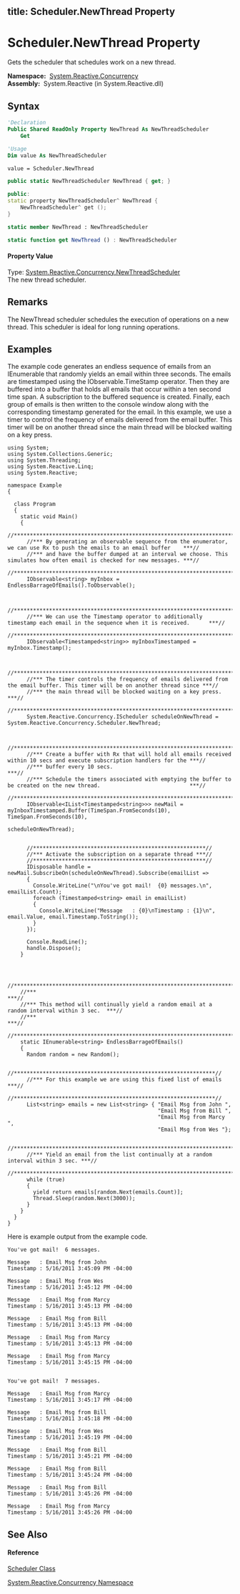 title: Scheduler.NewThread Property
---
# Scheduler.NewThread Property

Gets the scheduler that schedules work on a new thread.

**Namespace:**  [System.Reactive.Concurrency](System.Reactive.Concurrency/System.Reactive.Concurrency)  
**Assembly:**  System.Reactive (in System.Reactive.dll)

## Syntax

```vb
'Declaration
Public Shared ReadOnly Property NewThread As NewThreadScheduler
    Get
```

```vb
'Usage
Dim value As NewThreadScheduler

value = Scheduler.NewThread
```

```csharp
public static NewThreadScheduler NewThread { get; }
```

```c++
public:
static property NewThreadScheduler^ NewThread {
    NewThreadScheduler^ get ();
}
```

```fsharp
static member NewThread : NewThreadScheduler
```

```javascript
static function get NewThread () : NewThreadScheduler
```

#### Property Value

Type: [System.Reactive.Concurrency.NewThreadScheduler](NewThreadScheduler/NewThreadScheduler)  
The new thread scheduler.

## Remarks

The NewThread scheduler schedules the execution of operations on a new thread. This scheduler is ideal for long running operations.

## Examples

The example code generates an endless sequence of emails from an IEnumerable that randomly yields an email within three seconds. The emails are timestamped using the IObservable.TimeStamp operator. Then they are buffered into a buffer that holds all emails that occur within a ten second time span. A subscription to the buffered sequence is created. Finally, each group of emails is then written to the console window along with the corresponding timestamp generated for the email. In this example, we use a timer to control the frequency of emails delivered from the email buffer. This timer will be on another thread since the main thread will be blocked waiting on a key press.

    using System;
    using System.Collections.Generic;
    using System.Threading;
    using System.Reactive.Linq;
    using System.Reactive;
    
    namespace Example
    {
    
      class Program
      {
        static void Main()
        {
          //************************************************************************************************************************//
          //*** By generating an observable sequence from the enumerator, we can use Rx to push the emails to an email buffer    ***//
          //*** and have the buffer dumped at an interval we choose. This simulates how often email is checked for new messages. ***//
          //************************************************************************************************************************//
          IObservable<string> myInbox = EndlessBarrageOfEmails().ToObservable();
    
    
          //************************************************************************************************************************//
          //*** We can use the Timestamp operator to additionally timestamp each email in the sequence when it is received.      ***//
          //************************************************************************************************************************//
          IObservable<Timestamped<string>> myInboxTimestamped = myInbox.Timestamp();
    
    
          //******************************************************************************************************************************//
          //*** The timer controls the frequency of emails delivered from the email buffer. This timer will be on another thread since ***//
          //*** the main thread will be blocked waiting on a key press.                                                                ***//
          //******************************************************************************************************************************//
          System.Reactive.Concurrency.IScheduler scheduleOnNewThread = System.Reactive.Concurrency.Scheduler.NewThread;
    
    
          //***************************************************************************************************************************//
          //*** Create a buffer with Rx that will hold all emails received within 10 secs and execute subscription handlers for the ***//
          //*** buffer every 10 secs.                                                                                               ***//
          //*** Schedule the timers associated with emptying the buffer to be created on the new thread.                            ***//
          //***************************************************************************************************************************//
          IObservable<IList<Timestamped<string>>> newMail = myInboxTimestamped.Buffer(TimeSpan.FromSeconds(10), TimeSpan.FromSeconds(10), 
                                                                                      scheduleOnNewThread);
    
    
          //******************************************************//
          //*** Activate the subscription on a separate thread ***//
          //******************************************************//
          IDisposable handle = newMail.SubscribeOn(scheduleOnNewThread).Subscribe(emailList =>
          {
            Console.WriteLine("\nYou've got mail!  {0} messages.\n", emailList.Count);
            foreach (Timestamped<string> email in emailList)
            {
              Console.WriteLine("Message   : {0}\nTimestamp : {1}\n", email.Value, email.Timestamp.ToString());
            }
          });
    
          Console.ReadLine();
          handle.Dispose();
        }
    
    
    
        //*********************************************************************************************//
        //***                                                                                       ***//
        //*** This method will continually yield a random email at a random interval within 3 sec.  ***//
        //***                                                                                       ***//
        //*********************************************************************************************//
        static IEnumerable<string> EndlessBarrageOfEmails()
        {
          Random random = new Random();
    
          //***************************************************************//
          //*** For this example we are using this fixed list of emails ***//
          //***************************************************************//
          List<string> emails = new List<string> { "Email Msg from John ", 
                                                   "Email Msg from Bill ", 
                                                   "Email Msg from Marcy ", 
                                                   "Email Msg from Wes "};
    
          //***********************************************************************************//
          //*** Yield an email from the list continually at a random interval within 3 sec. ***//
          //***********************************************************************************//
          while (true)
          {
            yield return emails[random.Next(emails.Count)];
            Thread.Sleep(random.Next(3000));
          }
        }
      }
    }

Here is example output from the example code.

    You've got mail!  6 messages.
    
    Message   : Email Msg from John
    Timestamp : 5/16/2011 3:45:09 PM -04:00
    
    Message   : Email Msg from Wes
    Timestamp : 5/16/2011 3:45:12 PM -04:00
    
    Message   : Email Msg from Marcy
    Timestamp : 5/16/2011 3:45:13 PM -04:00
    
    Message   : Email Msg from Bill
    Timestamp : 5/16/2011 3:45:13 PM -04:00
    
    Message   : Email Msg from Marcy
    Timestamp : 5/16/2011 3:45:13 PM -04:00
    
    Message   : Email Msg from Marcy
    Timestamp : 5/16/2011 3:45:15 PM -04:00
    
    
    You've got mail!  7 messages.
    
    Message   : Email Msg from Marcy
    Timestamp : 5/16/2011 3:45:17 PM -04:00
    
    Message   : Email Msg from Bill
    Timestamp : 5/16/2011 3:45:18 PM -04:00
    
    Message   : Email Msg from Wes
    Timestamp : 5/16/2011 3:45:19 PM -04:00
    
    Message   : Email Msg from Bill
    Timestamp : 5/16/2011 3:45:21 PM -04:00
    
    Message   : Email Msg from Bill
    Timestamp : 5/16/2011 3:45:24 PM -04:00
    
    Message   : Email Msg from Bill
    Timestamp : 5/16/2011 3:45:26 PM -04:00
    
    Message   : Email Msg from Marcy
    Timestamp : 5/16/2011 3:45:26 PM -04:00

## See Also

#### Reference

[Scheduler Class](Scheduler/Scheduler)

[System.Reactive.Concurrency Namespace](System.Reactive.Concurrency/System.Reactive.Concurrency)







